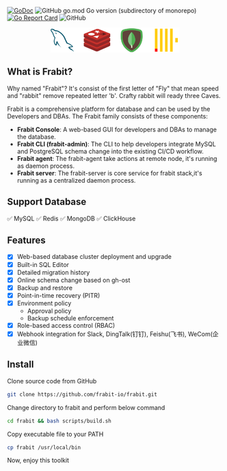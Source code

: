 [![GoDoc](https://pkg.go.dev/badge/github.com/frabit-io/frabit?utm_source=godoc)](https://godoc.org/github.com/frabit-io/frabit)
![GitHub go.mod Go version (subdirectory of monorepo)](https://img.shields.io/github/go-mod/go-version/frabit-io/frabit)
[![Go Report Card](https://goreportcard.com/badge/github.com/frabit-io/frabit)](https://goreportcard.com/report/github.com/frabit-io/frabit)
![GitHub](https://img.shields.io/github/license/frabit-io/frabit)


<p align="center" >
<img src="https://raw.githubusercontent.com/frabit-io/frabit/main/docs/images/dblist.png" width="60%" />
</p>

## What is Frabit?

Why named "Frabit"? It's consist of the first letter of "Fly" that mean speed and "rabbit" remove repeated letter 'b'. Crafty rabbit will ready three Caves.

Frabit is a comprehensive platform for database and can be  used by the Developers and DBAs. The Frabit family consists of these components:

- **Frabit Console**: A web-based GUI for developers and DBAs to manage the database.
- **Frabit CLI (frabit-admin)**: The CLI to help developers integrate MySQL and PostgreSQL schema change into the existing CI/CD workflow.
- **Frabit agent**: The frabit-agent take actions at remote node, it's running as daemon process.
- **Frabit server**: The frabit-server is core service for frabit stack,it's running as a centralized daemon process.


## Support Database

✅ MySQL  ✅ Redis ✅ MongoDB  ✅ ClickHouse

## Features

- [x] Web-based database cluster deployment and upgrade
- [x] Built-in SQL Editor
- [x] Detailed migration history
- [x] Online schema change based on gh-ost
- [x] Backup and restore
- [x] Point-in-time recovery (PITR) 
- [x] Environment policy
    - Approval policy
    - Backup schedule enforcement  
- [x] Role-based access control (RBAC)
- [x] Webhook integration for Slack, DingTalk(钉钉), Feishu(飞书), WeCom(企业微信)

## Install

Clone source code from GitHub
```bash
git clone https://github.com/frabit-io/frabit.git
```

Change directory to frabit and perform below command
```bash
cd frabit && bash scripts/build.sh
```

Copy executable file to your PATH
```bash
cp frabit /usr/local/bin
```

Now, enjoy this toolkit